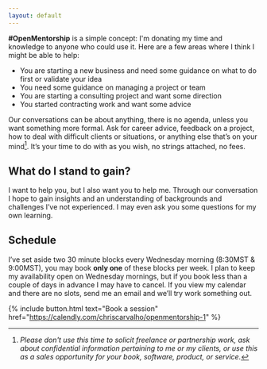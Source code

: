 ```yaml
---
layout: default
---
```


**#OpenMentorship** is a simple concept: I'm donating my time and knowledge to anyone who could use it. Here are a few areas where I think I might be able to help:

- You are starting a new business and need some guidance on what to do first or validate your idea
- You need some guidance on managing a project or team
- You are starting a consulting project and want some direction
- You started contracting work and want some advice

Our conversations can be about anything, there is no agenda, unless you want something more formal. Ask for career advice, feedback on a project, how to deal with difficult clients or situations, or anything else that’s on your mind[^1]. It’s your time to do with as you wish, no strings attached, no fees.


## What do I stand to gain?

I want to help you, but I also want you to help me. Through our conversation I hope to gain insights and an understanding of backgrounds and challenges I’ve not experienced. I may even ask you some questions for my own learning.


## Schedule

I’ve set aside two 30 minute blocks every Wednesday morning (8:30MST & 9:00MST), you may book **only one** of these blocks per week. I plan to keep my availability open on Wednesday mornings, but if you book less than a couple of days in advance I may have to cancel. If you view my calendar and there are no slots, send me an email and we’ll try work something out.

{% include button.html text="Book a session" href="https://calendly.com/chriscarvalho/openmentorship-1" %}

[^1]: _Please don't use this time to solicit freelance or partnership work, ask about confidential information pertaining to me or my clients, or use this as a sales opportunity for your book, software, product, or service._
